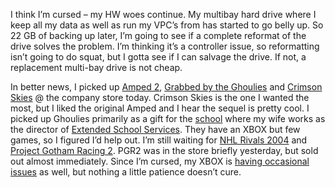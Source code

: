 I think I’m cursed – my HW woes continue. My multibay hard drive where I
keep all my data as well as run my VPC’s from has started to go belly
up. So 22 GB of backing up later, I’m going to see if a complete
reformat of the drive solves the problem. I’m thinking it’s a controller
issue, so reformatting isn’t going to do squat, but I gotta see if I can
salvage the drive. If not, a replacement multi-bay drive is not cheap.

In better news, I picked up [Amped
2](http://www.xbox.com/en-US/amped2/), [Grabbed by the
Ghoulies](http://www.xbox.com/en-US/ghoulies/) and [Crimson
Skies](http://www.xbox.com/en-US/crimsonskies/) @ the company store
today. Crimson Skies is the one I wanted the most, but I liked the
original Amped and I hear the sequel is pretty cool. I picked up
Ghoulies primarily as a gift for the
[school](http://www.sacredheart.org/school/shshome.html) where my wife
works as the director of [Extended School
Services](http://www.sacredheart.org/school/Office/ESS/ESS.html). They
have an XBOX but few games, so I figured I’d help out. I’m still waiting
for [NHL Rivals 2004](http://www.xbox.com/en-US/nhlrivals2004/) and
[Project Gotham Racing 2](http://www.xbox.com/en-US/pgr2/). PGR2 was in
the store briefly yesterday, but sold out almost immediately. Since I’m
cursed, my XBOX is [having occasional
issues](http://www.xbox.com/en-US/support/hardware/discerror.htm) as
well, but nothing a little patience doesn’t cure.
